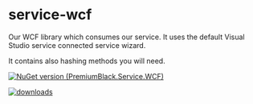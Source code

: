 # service-wcf
Our WCF library which consumes our service. It uses the default Visual Studio service connected service wizard.

It contains also hashing methods you will need.

[![NuGet version (PremiumBlack.Service.WCF)](https://img.shields.io/nuget/v/premiumblack.service.wcf.svg?style=flat-square)](https://www.nuget.org/packages/premiumblack.service.wcf/)

[![downloads](https://img.shields.io/nuget/dt/premiumblack.service.wcf.svg?style=flat-square&label=Package%20Downloads)](https://www.nuget.org/packages/premiumblack.service.wcf)
